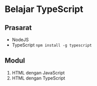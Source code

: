 # Belajar TypeScript

## Prasarat

- NodeJS
- TypeScript `npm install -g typescript`

## Modul

1. HTML dengan JavaScript
2. HTML dengan TypeScript